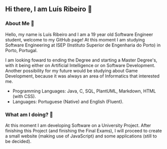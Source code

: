 
## Hi there, I am Luís Ribeiro 👋 

### About Me 🤙 

Hello, my name is Luís Ribeiro and I am a 19 year old Software Engineer student, welcome to my GitHub page!
At this moment I am studying Software Engineering at ISEP (Instituto Superior de Engenharia do Porto) in Porto, Portugal.

I am looking foward to ending the Degree and starting a Master Degree's, with it being either on Artificial Intelligence or on Software Development.
Another possibility for my future would be studying about Game Development, because it was always an area of Informatics that interested me.

* Programming Languages: Java, C, SQL, PlantUML, Markdown, HTML (with CSS).
* Languages: Portuguese (Native) and English (Fluent).

### What am I doing? 🎯

At this moment I am developing Software on a University Project.
After finishing this Project (and finishing the Final Exams), I will proceed to create a small website (making use of JavaScript) and some applications (still to be decided).
